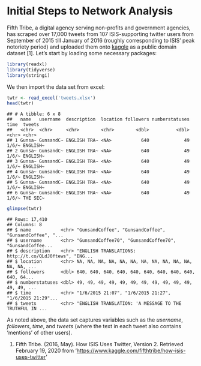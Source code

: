 Initial Steps to Network Analysis
================


Fifth Tribe, a digital agency serving non-profits and government
agencies, has scraped over 17,000 tweets from 107 ISIS-supporting
twitter users from September of 2015 till January of 2016 (roughly
corresponding to ISIS’ peak notoriety period) and uploaded them onto
[kaggle]('https://www.kaggle.com/fifthtribe/how-isis-uses-twitter') as a
public domain dataset \[1\]. Let’s start by loading some necessary
packages:

``` r
library(readxl)
library(tidyverse)
library(stringi)
```

We then import the data set from excel:

``` r
twtr <- read_excel('tweets.xlsx')
head(twtr)
```

    ## # A tibble: 6 x 8
    ##   name   username  description  location followers numberstatuses time  tweets  
    ##   <chr>  <chr>     <chr>        <chr>        <dbl>          <dbl> <chr> <chr>   
    ## 1 Gunsa~ GunsandC~ ENGLISH TRA~ <NA>           640             49 1/6/~ ENGLISH~
    ## 2 Gunsa~ GunsandC~ ENGLISH TRA~ <NA>           640             49 1/6/~ ENGLISH~
    ## 3 Gunsa~ GunsandC~ ENGLISH TRA~ <NA>           640             49 1/6/~ ENGLISH~
    ## 4 Gunsa~ GunsandC~ ENGLISH TRA~ <NA>           640             49 1/6/~ ENGLISH~
    ## 5 Gunsa~ GunsandC~ ENGLISH TRA~ <NA>           640             49 1/6/~ ENGLISH~
    ## 6 Gunsa~ GunsandC~ ENGLISH TRA~ <NA>           640             49 1/6/~ THE SEC~

``` r
glimpse(twtr)
```

    ## Rows: 17,410
    ## Columns: 8
    ## $ name           <chr> "GunsandCoffee", "GunsandCoffee", "GunsandCoffee", "...
    ## $ username       <chr> "GunsandCoffee70", "GunsandCoffee70", "GunsandCoffee...
    ## $ description    <chr> "ENGLISH TRANSLATIONS: http://t.co/QLdJ0ftews", "ENG...
    ## $ location       <chr> NA, NA, NA, NA, NA, NA, NA, NA, NA, NA, NA, NA, NA, ...
    ## $ followers      <dbl> 640, 640, 640, 640, 640, 640, 640, 640, 640, 640, 64...
    ## $ numberstatuses <dbl> 49, 49, 49, 49, 49, 49, 49, 49, 49, 49, 49, 49, 49, ...
    ## $ time           <chr> "1/6/2015 21:07", "1/6/2015 21:27", "1/6/2015 21:29"...
    ## $ tweets         <chr> "ENGLISH TRANSLATION: 'A MESSAGE TO THE TRUTHFUL IN ...

As noted above, the data set captures variables such as the *username*,
*followers*, *time*, and *tweets* (where the text in each tweet also
contains ‘mentions’ of other users).

1.  Fifth Tribe. (2016, May). How ISIS Uses Twitter, Version 2.
    Retrieved February 19, 2020 from
    ‘<https://www.kaggle.com/fifthtribe/how-isis-uses-twitter>’
